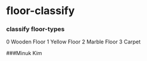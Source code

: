 # floor-classify

### classify floor-types
 0 Wooden Floor
 1 Yellow Floor
 2 Marble Floor
 3 Carpet

###Minuk Kim
